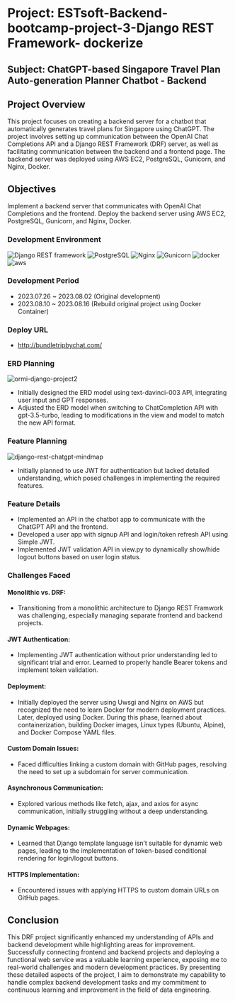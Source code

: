 # Project: ESTsoft-Backend-bootcamp-project-3-Django REST Framework- dockerize

## Subject: ChatGPT-based Singapore Travel Plan Auto-generation Planner Chatbot - Backend

## Project Overview
This project focuses on creating a backend server for a chatbot that automatically generates travel plans for Singapore using ChatGPT. The project involves setting up communication between the OpenAI Chat Completions API and a Django REST Framework (DRF) server, as well as facilitating communication between the backend and a frontend page. The backend server was deployed using AWS EC2, PostgreSQL, Gunicorn, and Nginx, Docker.


## Objectives
Implement a backend server that communicates with OpenAI Chat Completions and the frontend.
Deploy the backend server using AWS EC2, PostgreSQL, Gunicorn, and Nginx, Docker.


### Development Environment
![Django REST framework](https://img.shields.io/badge/Django_REST_framework-092E20?style=for-the-badge&logo=django&logoColor=white&logoWidth=20&logoHeight=20)
![PostgreSQL](https://img.shields.io/badge/PostgreSQL-4169E1?style=for-the-badge&logo=postgresql&logoColor=white&logoWidth=20&logoHeight=20)
![Nginx](https://img.shields.io/badge/Nginx-269539?style=for-the-badge&logo=nginx&logoColor=white&logoWidth=20&logoHeight=20)
![Gunicorn](https://img.shields.io/badge/Gunicorn-green?style=for-the-badge&logoWidth=20&logoHeight=20)
![docker](https://img.shields.io/badge/Docker-2496ED?style=for-the-badge&logo=Docker&logoColor=white&logoWidth=20&logoHeight=20)
![aws](https://img.shields.io/badge/AmazonAWS-232F3E?style=for-the-badge&logo=amazonaws&logoColor=white&logoWidth=20&logoHeight=20)


### Development Period
- 2023.07.26 ~ 2023.08.02 (Original development)
- 2023.08.10 ~ 2023.08.16 (Rebuild original project using Docker Container)

### Deploy URL
- http://bundletripbychat.com/

### ERD Planning
![ormi-django-project2](https://github.com/sunse-kwon/ormi-django-project2/assets/94329884/26a4dad7-a963-48b0-b07a-a05392a25204)
- Initially designed the ERD model using text-davinci-003 API, integrating user input and GPT responses.
- Adjusted the ERD model when switching to ChatCompletion API with gpt-3.5-turbo, leading to modifications in the view and model to match the new API format.

### Feature Planning
![django-rest-chatgpt-mindmap](https://github.com/sunse-kwon/ormi-django-project2/assets/94329884/fbfaf79e-45d9-4a63-ba19-d2d4b1ea6445)
- Initially planned to use JWT for authentication but lacked detailed understanding, which posed challenges in implementing the required features.

### Feature Details
- Implemented an API in the chatbot app to communicate with the ChatGPT API and the frontend.
- Developed a user app with signup API and login/token refresh API using Simple JWT.
- Implemented JWT validation API in view.py to dynamically show/hide logout buttons based on user login status.

### Challenges Faced
#### Monolithic vs. DRF:
- Transitioning from a monolithic architecture to Django REST Framwork was challenging, especially managing separate frontend and backend projects.
#### JWT Authentication:
- Implementing JWT authentication without prior understanding led to significant trial and error. Learned to properly handle Bearer tokens and implement token validation.

#### Deployment:
- Initially deployed the server using Uwsgi and Nginx on AWS but recognized the need to learn Docker for modern deployment practices. Later, deployed using Docker. During this phase, learned about containerization, building Docker images, Linux types (Ubuntu, Alpine), and Docker Compose YAML files.


#### Custom Domain Issues:
- Faced difficulties linking a custom domain with GitHub pages, resolving the need to set up a subdomain for server communication.

#### Asynchronous Communication:
- Explored various methods like fetch, ajax, and axios for async communication, initially struggling without a deep understanding.

#### Dynamic Webpages:
- Learned that Django template language isn’t suitable for dynamic web pages, leading to the implementation of token-based conditional rendering for login/logout buttons.

#### HTTPS Implementation:
- Encountered issues with applying HTTPS to custom domain URLs on GitHub pages.

## Conclusion
This DRF project significantly enhanced my understanding of APIs and backend development while highlighting areas for improvement. Successfully connecting frontend and backend projects and deploying a functional web service was a valuable learning experience, exposing me to real-world challenges and modern development practices. By presenting these detailed aspects of the project, I aim to demonstrate my capability to handle complex backend development tasks and my commitment to continuous learning and improvement in the field of data engineering.






